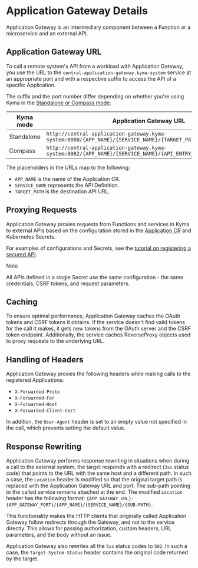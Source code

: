 # Application Gateway Details

Application Gateway is an intermediary component between a Function or a microservice and an external API.

## Application Gateway URL

To call a remote system's API from a workload with Application Gateway, you use the URL to the `central-application-gateway.kyma-system` service at an appropriate port and with a respective suffix to access the API of a specific Application.

The suffix and the port number differ depending on whether you're using Kyma in the [Standalone or Compass mode](../README.md):

| **Kyma mode** | **Application Gateway URL** |
|-----------|-------------------------|
| Standalone | `http://central-application-gateway.kyma-system:8080/{APP_NAME}/{SERVICE_NAME}/{TARGET_PATH}` |
| Compass | `http://central-application-gateway.kyma-system:8082/{APP_NAME}/{SERVICE_NAME}/{API_ENTRY_NAME}/{TARGET_PATH}` |

The placeholders in the URLs map to the following:

- `APP_NAME` is the name of the Application CR.
- `SERVICE_NAME` represents the API Definition.
- `TARGET_PATH` is the destination API URL.

## Proxying Requests

Application Gateway proxies requests from Functions and services in Kyma to external APIs based on the configuration stored in the [Application CR](../resources/06-10-application.md) and Kubernetes Secrets.

For examples of configurations and Secrets, see the [tutorial on registering a secured API](../tutorials/01-30-register-secured-api.md).

> [!NOTE] 
> All APIs defined in a single Secret use the same configuration - the same credentials, CSRF tokens, and request parameters.

## Caching

To ensure optimal performance, Application Gateway caches the OAuth tokens and CSRF tokens it obtains. If the service doesn't find valid tokens for the call it makes, it gets new tokens from the OAuth server and the CSRF token endpoint.
Additionally, the service caches ReverseProxy objects used to proxy requests to the underlying URL.

## Handling of Headers

Application Gateway proxies the following headers while making calls to the registered Applications:

- `X-Forwarded-Proto`
- `X-Forwarded-For`
- `X-Forwarded-Host`
- `X-Forwarded-Client-Cert`

In addition, the `User-Agent` header is set to an empty value not specified in the call, which prevents setting the default value.

## Response Rewriting

Application Gateway performs response rewriting in situations when during a call to the external system, the target responds with a redirect (`3xx` status code) that points to the URL with the same host and a different path.
In such a case, the `Location` header is modified so that the original target path is replaced with the Application Gateway URL and port. The sub-path pointing to the called service remains attached at the end. 
The modified `Location` header has the following format: `{APP_GATEWAY_URL}:{APP_GATEWAY_PORT}/{APP_NAME}/{SERVICE_NAME}/{SUB-PATH}`.

This functionality makes the HTTP clients that originally called Application Gateway follow redirects through the Gateway, and not to the service directly. 
This allows for passing authorization, custom headers, URL parameters, and the body without an issue.

Application Gateway also rewrites all the `5xx` status codes to `502`. In such a case, the `Target-System-Status` header contains the original code returned by the target. 
